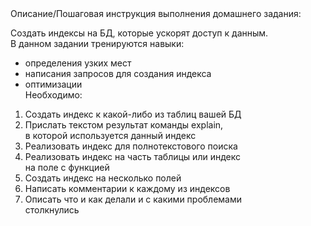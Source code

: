 <div class="text text_p-small text_default text_bold">Описание/Пошаговая инструкция выполнения домашнего задания:</div>

<div class="text text_p-small text_default learning-markdown js-learning-markdown"><p>Создать индексы на БД, которые ускорят доступ к данным.<br>В данном задании тренируются навыки:</p>
<ul>
<li>определения узких мест</li>
<li>написания запросов для создания индекса</li>
<li>оптимизации<br>Необходимо:</li>
</ul>
<ol>
<li>Создать индекс к какой-либо из таблиц вашей БД</li>
<li>Прислать текстом результат команды explain,<br>в которой используется данный индекс</li>
<li>Реализовать индекс для полнотекстового поиска </li>
<li>Реализовать индекс на часть таблицы или индекс<br>на поле с функцией </li>
<li>Создать индекс на несколько полей</li>
<li>Написать комментарии к каждому из индексов</li>
<li>Описать что и как делали и с какими проблемами<br>столкнулись</li>
</ol>
</div>
